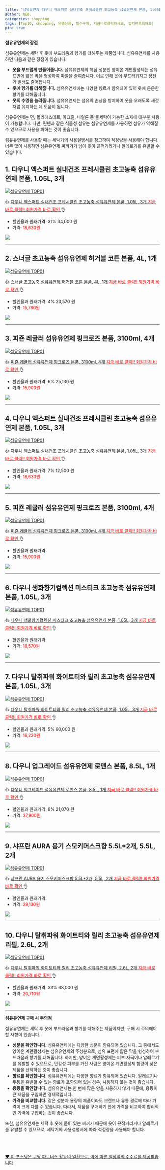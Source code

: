 ```yaml
---
title: "섬유유연제 다우니 엑스퍼트 실내건조 프레시클린 초고농축 섬유유연제 본품, 1.05L, 3개 필수 필요 추천 제품 비교 최저 가격 비교 장점 구매가이드"
author: NEO.
categories: shopping
tags: [Top10, shopping, 유행상품, 필수구매, 지금바로클릭하세요, 놓치면후회해요]
pin: true
---
```

**섬유유연제의 장점**

섬유유연제는 세탁 후 옷에 부드러움과 향기를 더해주는 제품입니다. 섬유유연제를 사용하면 다음과 같은 장점이 있습니다.

* **옷을 부드럽게 만들어줍니다.** 섬유유연제의 핵심 성분인 양이온 계면활성제는 섬유 표면에 얇은 막을 형성하여 마찰을 줄여줍니다. 이로 인해 옷이 부드러워지고 정전기 발생도 줄어듭니다.
* **옷에 향기를 더해줍니다.** 섬유유연제에는 다양한 향료가 함유되어 있어 옷에 은은한 향기를 더해줍니다.
* **옷의 수명을 늘려줍니다.** 섬유유연제는 섬유의 손상을 방지하여 옷을 오래도록 새것처럼 유지하는 데 도움이 됩니다.

섬유유연제는 면, 폴리에스테르, 아크릴, 나일론 등 물세탁이 가능한 소재에 대부분 사용이 가능합니다. 다만, 린넨과 같은 식물성 섬유는 섬유유연제를 사용하면 섬유가 약해질 수 있으므로 사용을 피하는 것이 좋습니다.

섬유유연제를 사용할 때는 세탁기의 사용설명서를 참고하여 적정량을 사용해야 합니다. 너무 많이 사용하면 섬유유연제 찌꺼기가 남아 옷이 끈적거리거나 알레르기를 유발할 수 있습니다.

   

## 1. 다우니 엑스퍼트 실내건조 프레시클린 초고농축 섬유유연제 본품, 1.05L, 3개

[![섬유유연제 TOP01](https://thumbnail8.coupangcdn.com/thumbnails/remote/490x490ex/image/retail/images/5129275435473444-889ba098-07e3-4eff-a703-a8d32f1669ef.jpg)](https://link.coupang.com/re/AFFSDP?lptag=AF3617701&subid=GithubCoopas&pageKey=7477829804&traceid=V0-153&itemId=20001748197&vendorItemId=71805128607)


👍 [다우니 엑스퍼트 실내건조 프레시클린 초고농축 섬유유연제 본품, 1.05L, 3개 <font color=red> 지금 바로 클릭!! 회원가격 바로 확인 </font> ](https://link.coupang.com/re/AFFSDP?lptag=AF3617701&subid=GithubCoopas&pageKey=7477829804&traceid=V0-153&itemId=20001748197&vendorItemId=71805128607) 👌 


- 할인율과 원래가격: 31%  34,000   원
- 가격: <span style='color:red'>18,630원</span>

[![](/discount_price.png)](https://link.coupang.com/re/AFFSDP?lptag=AF3617701&subid=GithubCoopas&pageKey=7477829804&traceid=V0-153&itemId=20001748197&vendorItemId=71805128607)

---


   

## 2. 스너글 초고농축 섬유유연제 허거블 코튼 본품, 4L, 1개

[![섬유유연제 TOP01](https://thumbnail9.coupangcdn.com/thumbnails/remote/490x490ex/image/retail/images/378029940597635-773e6346-289d-40a3-90aa-a67717f45bff.png)](https://link.coupang.com/re/AFFSDP?lptag=AF3617701&subid=GithubCoopas&pageKey=1703093047&traceid=V0-153&itemId=19447429883&vendorItemId=70887318328)


👍 [스너글 초고농축 섬유유연제 허거블 코튼 본품, 4L, 1개 <font color=red> 지금 바로 클릭!! 회원가격 바로 확인 </font> ](https://link.coupang.com/re/AFFSDP?lptag=AF3617701&subid=GithubCoopas&pageKey=1703093047&traceid=V0-153&itemId=19447429883&vendorItemId=70887318328) 👌 


- 할인율과 원래가격: 4%  23,570   원
- 가격: <span style='color:red'>15,780원</span>

[![](/discount_price.png)](https://link.coupang.com/re/AFFSDP?lptag=AF3617701&subid=GithubCoopas&pageKey=1703093047&traceid=V0-153&itemId=19447429883&vendorItemId=70887318328)

---


   

## 3. 피죤 레귤러 섬유유연제 핑크로즈 본품, 3100ml, 4개

[![섬유유연제 TOP01](https://thumbnail9.coupangcdn.com/thumbnails/remote/490x490ex/image/retail/images/5392575011432116-3aa4a9c7-ac93-4a46-9c3b-167fef668f4f.jpg)](https://link.coupang.com/re/AFFSDP?lptag=AF3617701&subid=GithubCoopas&pageKey=142412365&traceid=V0-153&itemId=6088507327&vendorItemId=3056632559)


👍 [피죤 레귤러 섬유유연제 핑크로즈 본품, 3100ml, 4개 <font color=red> 지금 바로 클릭!! 회원가격 바로 확인 </font> ](https://link.coupang.com/re/AFFSDP?lptag=AF3617701&subid=GithubCoopas&pageKey=142412365&traceid=V0-153&itemId=6088507327&vendorItemId=3056632559) 👌 


- 할인율과 원래가격: 6%  25,130   원
- 가격: <span style='color:red'>15,900원</span>

[![](/discount_price.png)](https://link.coupang.com/re/AFFSDP?lptag=AF3617701&subid=GithubCoopas&pageKey=142412365&traceid=V0-153&itemId=6088507327&vendorItemId=3056632559)

---


   

## 4. 다우니 엑스퍼트 실내건조 프레시클린 초고농축 섬유유연제 본품, 1.05L, 3개

[![섬유유연제 TOP01](https://thumbnail8.coupangcdn.com/thumbnails/remote/490x490ex/image/retail/images/5129275435473444-889ba098-07e3-4eff-a703-a8d32f1669ef.jpg)](https://link.coupang.com/re/AFFSDP?lptag=AF3617701&subid=GithubCoopas&pageKey=7477829804&traceid=V0-153&itemId=20001748197&vendorItemId=71805128607)


👍 [다우니 엑스퍼트 실내건조 프레시클린 초고농축 섬유유연제 본품, 1.05L, 3개 <font color=red> 지금 바로 클릭!! 회원가격 바로 확인 </font> ](https://link.coupang.com/re/AFFSDP?lptag=AF3617701&subid=GithubCoopas&pageKey=7477829804&traceid=V0-153&itemId=20001748197&vendorItemId=71805128607) 👌 


- 할인율과 원래가격: 7%  12,500   원
- 가격: <span style='color:red'>18,630원</span>

[![](/discount_price.png)](https://link.coupang.com/re/AFFSDP?lptag=AF3617701&subid=GithubCoopas&pageKey=7477829804&traceid=V0-153&itemId=20001748197&vendorItemId=71805128607)

---


   

## 5. 피죤 레귤러 섬유유연제 핑크로즈 본품, 3100ml, 4개

[![섬유유연제 TOP01](https://thumbnail9.coupangcdn.com/thumbnails/remote/490x490ex/image/retail/images/5392575011432116-3aa4a9c7-ac93-4a46-9c3b-167fef668f4f.jpg)](https://link.coupang.com/re/AFFSDP?lptag=AF3617701&subid=GithubCoopas&pageKey=142412365&traceid=V0-153&itemId=6088507327&vendorItemId=3056632559)


👍 [피죤 레귤러 섬유유연제 핑크로즈 본품, 3100ml, 4개 <font color=red> 지금 바로 클릭!! 회원가격 바로 확인 </font> ](https://link.coupang.com/re/AFFSDP?lptag=AF3617701&subid=GithubCoopas&pageKey=142412365&traceid=V0-153&itemId=6088507327&vendorItemId=3056632559) 👌 


- 할인율과 원래가격: 
- 가격: <span style='color:red'>15,900원</span>

[![](/discount_price.png)](https://link.coupang.com/re/AFFSDP?lptag=AF3617701&subid=GithubCoopas&pageKey=142412365&traceid=V0-153&itemId=6088507327&vendorItemId=3056632559)

---


   

## 6. 다우니 생화향기컬렉션 미스티크 초고농축 섬유유연제 본품, 1.05L, 3개

[![섬유유연제 TOP01](https://thumbnail10.coupangcdn.com/thumbnails/remote/490x490ex/image/retail/images/7786248814435305-0bd0c0d1-1a9f-434f-9e99-5525132a38f2.jpg)](https://link.coupang.com/re/AFFSDP?lptag=AF3617701&subid=GithubCoopas&pageKey=5233314276&traceid=V0-153&itemId=7372244614&vendorItemId=71805128377)


👍 [다우니 생화향기컬렉션 미스티크 초고농축 섬유유연제 본품, 1.05L, 3개 <font color=red> 지금 바로 클릭!! 회원가격 바로 확인 </font> ](https://link.coupang.com/re/AFFSDP?lptag=AF3617701&subid=GithubCoopas&pageKey=5233314276&traceid=V0-153&itemId=7372244614&vendorItemId=71805128377) 👌 


- 할인율과 원래가격: 
- 가격: <span style='color:red'>18,570원</span>

[![](/discount_price.png)](https://link.coupang.com/re/AFFSDP?lptag=AF3617701&subid=GithubCoopas&pageKey=5233314276&traceid=V0-153&itemId=7372244614&vendorItemId=71805128377)

---


   

## 7. 다우니 탈취파워 화이트티와 릴리 초고농축 섬유유연제 본품, 1.05L, 3개

[![섬유유연제 TOP01](https://thumbnail10.coupangcdn.com/thumbnails/remote/490x490ex/image/retail/images/4340648867049258-5eec1715-89bb-4eff-8d0b-bf0e5b9f534d.jpg)](https://link.coupang.com/re/AFFSDP?lptag=AF3617701&subid=GithubCoopas&pageKey=6724191008&traceid=V0-153&itemId=15646320201&vendorItemId=82862329233)


👍 [다우니 탈취파워 화이트티와 릴리 초고농축 섬유유연제 본품, 1.05L, 3개 <font color=red> 지금 바로 클릭!! 회원가격 바로 확인 </font> ](https://link.coupang.com/re/AFFSDP?lptag=AF3617701&subid=GithubCoopas&pageKey=6724191008&traceid=V0-153&itemId=15646320201&vendorItemId=82862329233) 👌 


- 할인율과 원래가격: 5%  60,000   원
- 가격: <span style='color:red'>16,220원</span>

[![](/discount_price.png)](https://link.coupang.com/re/AFFSDP?lptag=AF3617701&subid=GithubCoopas&pageKey=6724191008&traceid=V0-153&itemId=15646320201&vendorItemId=82862329233)

---


   

## 8. 다우니 업그레이드 섬유유연제 로맨스 본품, 8.5L, 1개

[![섬유유연제 TOP01](https://thumbnail6.coupangcdn.com/thumbnails/remote/490x490ex/image/retail/images/7800279535071954-f876ce08-514a-4848-b2a7-048ec516dd37.jpg)](https://link.coupang.com/re/AFFSDP?lptag=AF3617701&subid=GithubCoopas&pageKey=1920077628&traceid=V0-153&itemId=3260075813&vendorItemId=71247133312)


👍 [다우니 업그레이드 섬유유연제 로맨스 본품, 8.5L, 1개 <font color=red> 지금 바로 클릭!! 회원가격 바로 확인 </font> ](https://link.coupang.com/re/AFFSDP?lptag=AF3617701&subid=GithubCoopas&pageKey=1920077628&traceid=V0-153&itemId=3260075813&vendorItemId=71247133312) 👌 


- 할인율과 원래가격: 8%  21,070   원
- 가격: <span style='color:red'>37,900원</span>

[![](/discount_price.png)](https://link.coupang.com/re/AFFSDP?lptag=AF3617701&subid=GithubCoopas&pageKey=1920077628&traceid=V0-153&itemId=3260075813&vendorItemId=71247133312)

---


   

## 9. 샤프란 AURA 용기 스모키머스크향 5.5L*2개, 5.5L, 2개

[![섬유유연제 TOP01](https://thumbnail7.coupangcdn.com/thumbnails/remote/490x490ex/image/vendor_inventory/602a/a5e3516066f1b8ced1ffddcd9d109ef0aab8aba06a8e26fd035b126b5859.jpg)](https://link.coupang.com/re/AFFSDP?lptag=AF3617701&subid=GithubCoopas&pageKey=14828953&traceid=V0-153&itemId=19472279779&vendorItemId=82386004048)


👍 [샤프란 AURA 용기 스모키머스크향 5.5L*2개, 5.5L, 2개 <font color=red> 지금 바로 클릭!! 회원가격 바로 확인 </font> ](https://link.coupang.com/re/AFFSDP?lptag=AF3617701&subid=GithubCoopas&pageKey=14828953&traceid=V0-153&itemId=19472279779&vendorItemId=82386004048) 👌 


- 할인율과 원래가격: 
- 가격: <span style='color:red'>29,130원</span>

[![](/discount_price.png)](https://link.coupang.com/re/AFFSDP?lptag=AF3617701&subid=GithubCoopas&pageKey=14828953&traceid=V0-153&itemId=19472279779&vendorItemId=82386004048)

---


   

## 10. 다우니 탈취파워 화이트티와 릴리 초고농축 섬유유연제 리필, 2.6L, 2개

[![섬유유연제 TOP01](https://thumbnail8.coupangcdn.com/thumbnails/remote/490x490ex/image/retail/images/bd094d50-d6eb-4927-b112-4912fe7edd3b425461183434282542.png)](https://link.coupang.com/re/AFFSDP?lptag=AF3617701&subid=GithubCoopas&pageKey=7677229885&traceid=V0-153&itemId=18037441776&vendorItemId=85191838056)


👍 [다우니 탈취파워 화이트티와 릴리 초고농축 섬유유연제 리필, 2.6L, 2개 <font color=red> 지금 바로 클릭!! 회원가격 바로 확인 </font> ](https://link.coupang.com/re/AFFSDP?lptag=AF3617701&subid=GithubCoopas&pageKey=7677229885&traceid=V0-153&itemId=18037441776&vendorItemId=85191838056) 👌 


- 할인율과 원래가격: 33%  68,000   원
- 가격: <span style='color:red'>20,710원</span>

[![](/discount_price.png)](https://link.coupang.com/re/AFFSDP?lptag=AF3617701&subid=GithubCoopas&pageKey=7677229885&traceid=V0-153&itemId=18037441776&vendorItemId=85191838056)

---
**섬유유연제 구매 시 주의점**

섬유유연제는 세탁 후 옷에 부드러움과 향기를 더해주는 제품이지만, 구매 시 주의해야 할 사항이 있습니다.

* **성분을 확인합니다.** 섬유유연제에는 다양한 성분이 함유되어 있습니다. 그 중에서도 양이온 계면활성제는 섬유유연제의 주성분으로, 섬유 표면에 얇은 막을 형성하여 부드러움과 향기를 더해줍니다. 하지만, 양이온 계면활성제는 피부 자극이나 알레르기를 유발할 수 있으므로, 민감성 피부를 가진 사람은 양이온 계면활성제 함량이 낮은 제품을 선택하는 것이 좋습니다.
* **향료를 확인합니다.** 섬유유연제에는 다양한 향료가 함유되어 있습니다. 알레르기나 두통을 유발할 수 있는 향료가 포함되어 있는 경우, 사용하지 않는 것이 좋습니다.
* **용량을 확인합니다.** 섬유유연제는 한 번에 많은 양을 사용하지 않기 때문에, 용량이 큰 제품을 구입하면 경제적입니다.
* **가격을 비교합니다.** 같은 성분과 용량의 제품이라도 브랜드나 유통 경로에 따라 가격이 크게 다를 수 있습니다. 따라서, 제품을 구매하기 전에 가격을 비교하여 합리적인 가격에 구입하는 것이 좋습니다.

또한, 섬유유연제는 세탁 후 옷에 묻어 있는 찌꺼기 때문에 옷이 끈적거리거나 알레르기를 유발할 수 있으므로, 세탁기의 사용설명서에 따라 적정량을 사용해야 합니다.<br><br><br><br><br> [ ❤  이 포스팅은 쿠팡 파트너스 활동의 일환으로, 이에 따른 일정액의 수수료를 제공받습니다](https://link.coupang.com/a/bcEFyh)